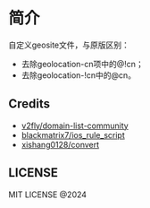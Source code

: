# 简介

自定义geosite文件，与原版区别：
  - 去除geolocation-cn项中的@!cn；
  - 去除geolocation-!cn中的@cn。

## Credits

- [v2fly/domain-list-community](https://github.com/v2fly/domain-list-community)
- [blackmatrix7/ios_rule_script](https://github.com/blackmatrix7/ios_rule_script)
- [xishang0128/convert](https://github.com/xishang0128/convert)

## LICENSE

MIT LICENSE @2024
